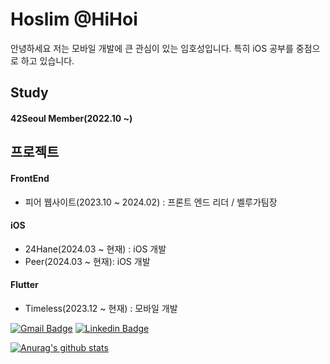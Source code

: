 
<!--
**HiHoi/HiHoi** is a ✨ _special_ ✨ repository because its `README.md` (this file) appears on your GitHub profile.

Here are some ideas to get you started:

- 🔭 I’m currently working on ...
- 🌱 I’m currently learning ...
- 👯 I’m looking to collaborate on ...
- 🤔 I’m looking for help with ...
- 💬 Ask me about ...
- 📫 How to reach me: ...
- 😄 Pronouns: ...
- ⚡ Fun fact: ...
-->

# Hoslim @HiHoi

안녕하세요 저는 모바일 개발에 큰 관심이 있는 임호성입니다.
특히 iOS 공부를 중점으로 하고 있습니다.

## Study

#### 42Seoul Member(2022.10 ~)

## 프로젝트

#### FrontEnd

- 피어 웹사이트(2023.10 ~ 2024.02) : 프론트 엔드 리더 / 벨루가팀장

#### iOS

- 24Hane(2024.03 ~ 현재) : iOS 개발
- Peer(2024.03 ~ 현재): iOS 개발

#### Flutter

- Timeless(2023.12 ~ 현재) : 모바일 개발



[![Gmail Badge](https://img.shields.io/badge/Gmail-d14836?style=flat-square&logo=Gmail&logoColor=white&link=mailto:ghtjd5087@gmail.com)](mailto:ghtjd5087@gmail.com)
[![Linkedin Badge](https://img.shields.io/badge/-LinkedIn-blue?style=flat-square&logo=Linkedin&logoColor=white&link=www.linkedin.com/in/hoslim/)](https://www.linkedin.com/in/hoslim/)

[![Anurag's github stats](https://github-readme-stats.vercel.app/api?username=HiHoi)](https://github.com/anuraghazra/github-readme-stats)
